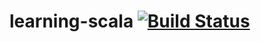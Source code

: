 # learning-scala [![Build Status](https://travis-ci.org/lavenderx/learning-scala.svg?branch=master)](https://travis-ci.org/lavenderx/learning-scala)
